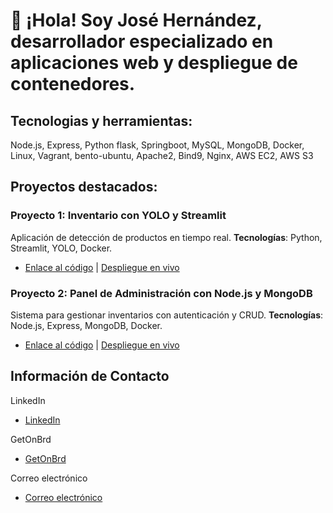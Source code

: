 # 👋 ¡Hola! Soy José Hernández, desarrollador especializado en aplicaciones web y despliegue de contenedores.

## Tecnologias y herramientas:

Node.js, Express, Python flask, Springboot, MySQL, MongoDB, Docker, Linux, Vagrant,  bento-ubuntu, Apache2, Bind9, Nginx, AWS EC2, AWS S3

## Proyectos destacados:

### Proyecto 1: Inventario con YOLO y Streamlit
Aplicación de detección de productos en tiempo real. **Tecnologías**: Python, Streamlit, YOLO, Docker.
- [Enlace al código](URL) | [Despliegue en vivo](URL)

### Proyecto 2: Panel de Administración con Node.js y MongoDB
Sistema para gestionar inventarios con autenticación y CRUD. **Tecnologías**: Node.js, Express, MongoDB, Docker.
- [Enlace al código](URL) | [Despliegue en vivo](URL)


## Información de Contacto


LinkedIn
- [LinkedIn](URL)

GetOnBrd
- [GetOnBrd](https://www.getonbrd.com/p/jose-hernandez-edc2)

Correo electrónico
- [Correo electrónico](josemhernandezc0314@gmail.com)
